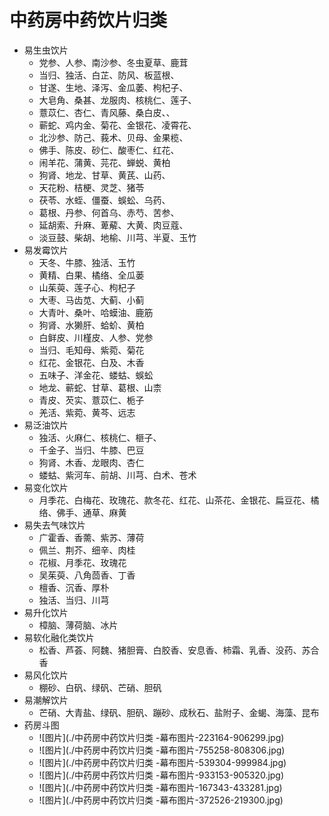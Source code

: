 # 中药房中药饮片归类  
- 易生虫饮片
    - 党参、人参、南沙参、冬虫夏草、鹿茸
    - 当归、独活、白芷、防风、板蓝根、
    - 甘遂、生地、泽泻、金瓜萎、枸杞子、
    - 大皂角、桑甚、龙服肉、核桃仁、莲子、
    - 薏苡仁、杏仁、青风藤、桑白皮、、
    - 蕲蛇、鸡内金、菊花、金银花、凌霄花、
    - 北沙参、防己、莪术、贝母、金果榄、
    - 佛手、陈皮、砂仁、酸枣仁、红花、
    - 闹羊花、蒲黄、芫花、蝉蜕、黄柏
    - 狗肾、地龙、甘草、黄芪、山药、
    - 天花粉、桔梗、灵芝、猪苓
    - 茯苓、水蛭、僵蚕、蜈蚣、乌药、
    - 葛根、丹参、何首乌、赤芍、苦参、
    - 延胡索、升麻、萆薢、大黄、肉豆蔻、
    - 淡豆鼓、柴胡、地榆、川芎、半夏、玉竹
- 易发霉饮片
    - 天冬、牛膝、独活、玉竹
    - 黄精、白果、橘络、全瓜蒌
    - 山茱萸、莲子心、枸杞子
    - 大枣、马齿苋、大蓟、小蓟
    - 大青叶、桑叶、哈蟆油、鹿筋
    - 狗肾、水獭肝、蛤蚧、黄柏
    - 白鲜皮、川槿皮、人参、党参
    - 当归、毛知母、紫菀、菊花
    - 红花、金银花、白及、木香
    - 五味子、洋金花、蝼蛄、蜈蚣
    - 地龙、蕲蛇、甘草、葛根、山柰
    - 青皮、芡实、薏苡仁、栀子
    - 羌活、紫菀、黄芩、远志
- 易泛油饮片
    - 独活、火麻仁、核桃仁、榧子、
    - 千金子、当归、牛膝、巴豆
    - 狗肾、木香、龙眼肉、杏仁
    - 蝼蛄、紫河车、前胡、川芎、白术、苍术
- 易变化饮片
    - 月季花、白梅花、玫瑰花、款冬花、红花、山茶花、金银花、扁豆花、橘络、佛手、通草、麻黄
- 易失去气味饮片
    - 广霍香、香薷、紫苏、薄荷
    - 佩兰、荆芥、细辛、肉桂
    - 花椒、月季花、玫瑰花
    - 吴茱萸、八角茴香、丁香
    - 檀香、沉香、厚朴
    - 独活、当归、川芎
- 易升化饮片
    - 樟脑、薄荷脑、冰片
- 易软化融化类饮片
    - 松香、芦荟、阿魏、猪胆膏、白胶香、安息香、柿霜、乳香、没药、苏合香
- 易风化饮片
    - 棚砂、白矾、绿矾、芒硝、胆矾
- 易潮解饮片
    - 芒硝、大青盐、绿矾、胆矾、蹦砂、成秋石、盐附子、金蝎、海藻、昆布
- 药房斗图
    -  ![图片](./中药房中药饮片归类  -幕布图片-223164-906299.jpg)
    -  ![图片](./中药房中药饮片归类  -幕布图片-755258-808306.jpg)
    -  ![图片](./中药房中药饮片归类  -幕布图片-539304-999984.jpg)
    -  ![图片](./中药房中药饮片归类  -幕布图片-933153-905320.jpg)
    -  ![图片](./中药房中药饮片归类  -幕布图片-167343-433281.jpg)
    -  ![图片](./中药房中药饮片归类  -幕布图片-372526-219300.jpg)